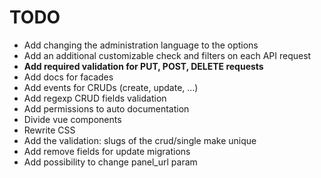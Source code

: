# TODO
- Add changing the administration language to the options
- Add an additional customizable check and filters on each API request
- **Add required validation for PUT, POST, DELETE requests**
- Add docs for facades
- Add events for CRUDs (create, update, ...)
- Add regexp CRUD fields validation
- Add permissions to auto documentation
- Divide vue components
- Rewrite CSS
- Add the validation: slugs of the crud/single make unique
- Add remove fields for update migrations
- Add possibility to change panel_url param
